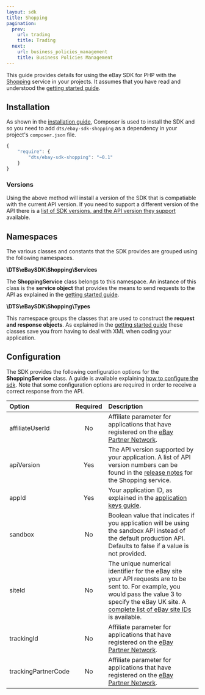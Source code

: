 ```yaml
---
layout: sdk
title: Shopping
pagination:
  prev:
    url: trading
    title: Trading
  next:
    url: business_policies_management
    title: Business Policies Management
---
```

This guide provides details for using the eBay SDK for PHP with the [Shopping](http://developer.ebay.com/Devzone/shopping/docs/Concepts/ShoppingAPIGuide.html) service in your projects. It assumes that you have read and understood the [getting started guide](/sdk/guides/getting_started.html).

## Installation

As shown in the [installation guide](/sdk/guides/installation.html), Composer is used to install the SDK and so you need to add `dts/ebay-sdk-shopping` as a dependency in your project's `composer.json` file.

```javascript
{
    "require": {
        "dts/ebay-sdk-shopping": "~0.1"
    }
}
```

### Versions

Using the above method will install a version of the SDK that is compatiable with the current API version. If you need to support a different version of the API there is a [list of SDK versions, and the API version they support](/sdk/guides/versions.html#shopping) available.

## Namespaces

The various classes and constants that the SDK provides are grouped using the following namespaces.

**\DTS\eBaySDK\Shopping\Services**

The **ShoppingService** class belongs to this namespace. An instance of this class is the **service object** that provides the means to send requests to the API as explained in the [getting started guide](/sdk/guides/getting_started.html#service-object).

**\DTS\eBaySDK\Shopping\Types**

This namespace groups the classes that are used to construct the **request and response objects**. As explained in the [getting started guide](/sdk/guides/getting_started.html#request-object) these classes save you from having to deal with XML when coding your application.

## Configuration

The SDK provides the following configuration options for the **ShoppingService** class. A guide is available explaining [how to configure the sdk](/sdk/guides/configuring.html). Note that some configuration options are required in order to receive a correct response from the API.

| Option              | Required | Description |
|:--------------------|:--------:|:------------|
| affiliateUserId     | No       | Affiliate parameter for applications that have registered on the [eBay Partner Network](https://www.ebaypartnernetwork.com/). |
| apiVersion          | Yes      | The API version supported by your application. A list of API version numbers can be found in the [release notes](http://developer.ebay.com/DevZone/shopping/docs/ReleaseNotes.html) for the Shopping service. |
| appId               | Yes      | Your application ID, as explained in the [application keys guide](/sdk/guides/application_keys.html). |
| sandbox   | No       | Boolean value that indicates if you application will be using the sandbox API instead of the default production API. Defaults to false if a value is not provided. |
| siteId              | No       | The unique numerical identifier for the eBay site your API requests are to be sent to. For example, you would pass the value 3 to specify the eBay UK site. A [complete list of eBay site IDs](http://developer.ebay.com/devzone/finding/Concepts/SiteIDToGlobalID.html) is available. |
| trackingId          | No       | Affiliate parameter for applications that have registered on the [eBay Partner Network](https://www.ebaypartnernetwork.com/). |
| trackingPartnerCode | No       | Affiliate parameter for applications that have registered on the [eBay Partner Network](https://www.ebaypartnernetwork.com/). |
